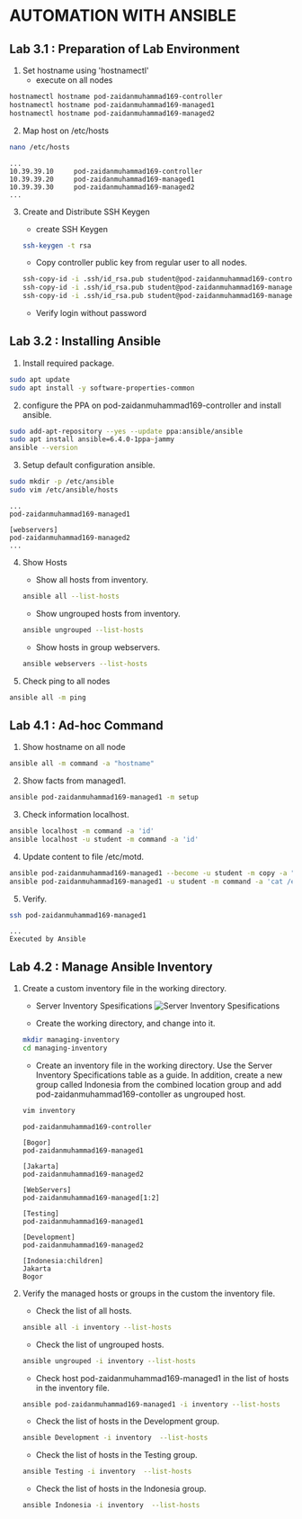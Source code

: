 # AUTOMATION WITH ANSIBLE

## Lab 3.1 : Preparation of Lab Environment

1. Set hostname using 'hostnamectl'
	- execute on all nodes
```zsh
hostnamectl hostname pod-zaidanmuhammad169-controller
hostnamectl hostname pod-zaidanmuhammad169-managed1
hostnamectl hostname pod-zaidanmuhammad169-managed2
```

2. Map host on /etc/hosts
```zsh
nano /etc/hosts
```
```
...
10.39.39.10     pod-zaidanmuhammad169-controller
10.39.39.20     pod-zaidanmuhammad169-managed1
10.39.39.30     pod-zaidanmuhammad169-managed2
...
```

3. Create and Distribute SSH Keygen
	- create SSH Keygen
	```zsh
	ssh-keygen -t rsa
	```

	- Copy controller public key from regular user to all nodes.
	```zsh
	ssh-copy-id -i .ssh/id_rsa.pub student@pod-zaidanmuhammad169-controller
	ssh-copy-id -i .ssh/id_rsa.pub student@pod-zaidanmuhammad169-managed1
	ssh-copy-id -i .ssh/id_rsa.pub student@pod-zaidanmuhammad169-managed2
	```

	- Verify login without password

## Lab 3.2 : Installing Ansible

1. Install required package.
```zsh
sudo apt update
sudo apt install -y software-properties-common
```

2. configure the PPA on pod-zaidanmuhammad169-controller and install ansible.
```zsh
sudo add-apt-repository --yes --update ppa:ansible/ansible
sudo apt install ansible=6.4.0-1ppa~jammy
ansible --version
```

3. Setup default configuration ansible.
```zsh
sudo mkdir -p /etc/ansible
sudo vim /etc/ansible/hosts
```
```
...
pod-zaidanmuhammad169-managed1

[webservers]
pod-zaidanmuhammad169-managed2
...
```

4. Show Hosts
	- Show all hosts from inventory.
	```zsh
	ansible all --list-hosts
	```

	- Show ungrouped hosts from inventory.
	```zsh
	ansible ungrouped --list-hosts
	```

	- Show hosts in group webservers.
	```zsh
	ansible webservers --list-hosts
	```

5. Check ping to all nodes
```zsh
ansible all -m ping
```

## Lab 4.1 : Ad-hoc Command

1. Show hostname on all node
```zsh
ansible all -m command -a "hostname"
```

2. Show facts from managed1.
```zsh
ansible pod-zaidanmuhammad169-managed1 -m setup 
```

3. Check information localhost.
```zsh
ansible localhost -m command -a 'id'
ansible localhost -u student -m command -a 'id'
```

4. Update content to file /etc/motd.
```zsh
ansible pod-zaidanmuhammad169-managed1 --become -u student -m copy -a "content='Executed by Ansible\n' dest=/etc/motd"
ansible pod-zaidanmuhammad169-managed1 -u student -m command -a 'cat /etc/motd'
```

5. Verify.
```zsh
ssh pod-zaidanmuhammad169-managed1
```
```
...
Executed by Ansible
```

## Lab 4.2 : Manage Ansible Inventory

1. Create a custom inventory file in the working directory.

	- Server Inventory Spesifications
	![Server Inventory Spesifications](https://course.adinusa.id/media/markdownx/a7245250-d68b-4975-8f39-3b00078b92bb.png)

	- Create the working directory, and change into it.
	
	```zsh
	mkdir managing-inventory
	cd managing-inventory
	```

	- Create an inventory file in the working directory. Use the Server Inventory Specifications table as a guide. In addition, create a new group called Indonesia from the combined location group and add pod-zaidanmuhammad169-contoller as ungrouped host.
	```zsh
	vim inventory
	```
	```
	pod-zaidanmuhammad169-controller

	[Bogor]  
	pod-zaidanmuhammad169-managed1  

	[Jakarta]  
	pod-zaidanmuhammad169-managed2

	[WebServers]  
	pod-zaidanmuhammad169-managed[1:2] 

	[Testing]  
	pod-zaidanmuhammad169-managed1 

	[Development]  
	pod-zaidanmuhammad169-managed2

	[Indonesia:children]
	Jakarta
	Bogor
	```

2. Verify the managed hosts or groups in the custom the inventory file.

	- Check the list of all hosts.
	```zsh
	ansible all -i inventory --list-hosts
	```

	- Check the list of ungrouped hosts.
	```zsh
	ansible ungrouped -i inventory --list-hosts
	```

	- Check host pod-zaidanmuhammad169-managed1 in the list of hosts in the inventory file.
	```zsh
	ansible pod-zaidanmuhammad169-managed1 -i inventory --list-hosts
	```

	- Check the list of hosts in the Development group.
	```zsh
	ansible Development -i inventory  --list-hosts
	```

	- Check the list of hosts in the Testing group.
	```zsh
	ansible Testing -i inventory  --list-hosts
	```

	- Check the list of hosts in the Indonesia group.
	```zsh
	ansible Indonesia -i inventory  --list-hosts
	```

